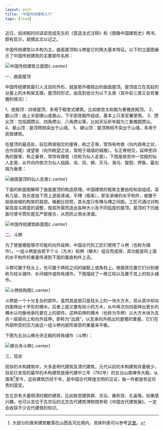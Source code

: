 ```yaml
---
layout: post
title: '中国传统建筑入门'
tags: [read]
---
```


近日，拾闲暇时间读梁思成先生的《营造法式注释》和《图像中国建筑史》两书，颇有启示，故撰此文以记之。

中国传统建筑以木构为主，曲面屋顶和斗栱是它的两大基本特征。以下的立面图展示了中国传统建筑的主要部件名称：

![中国传统建筑立面图]({{*site*.img_url}}/2019-architecture-front.png){:.center}


一、曲面屋顶

中国传统建筑最引人注目的外形，就是那外檐挑出的曲面屋顶。屋顶由立在高起的台基上的木构架支撑。屋顶的形式，由高到低分为以下五类（其中前三类又会有重檐的情况）：

1、庑殿顶：四坡屋顶，多用于殿堂式建筑。比如故宫太和殿为重檐庑殿顶。
2、歇山顶：由上半部硬山或悬山，下半部庑殿所组成，基本上只准官署使用。
3、攒尖顶：包括圆攒尖、四角攒尖、八角攒尖等。比如天坛祈年殿为三重檐圆攒尖。
4、悬山顶：屋顶两侧突出于山墙。
5、硬山顶：屋顶两侧不突出于山墙，多用于民居建筑。

在屋顶的最高处，前后两坡相交的屋脊，称之正脊，常饰有吻兽（向内吞脊之状，也作鸱尾）或望兽（向外眺望之状，常用于城墙的城楼）。与正脊相交，延伸至四角的屋脊，称之垂脊，常饰有蹲兽（也称为仙人走兽）。下图是故宫中一宫殿的仙人走兽，从外向内依次为仙人指路、龙、凤、狮、天马、海马、狻猊、押鱼，最右端为垂兽：

![曲面屋顶的仙人走兽]({{*site*.img_url}}/2019-architecture-dunshou.jpg){:.center}

下面的断面图解释了曲面屋顶的构造原理。中国建筑的框架主要由柱和梁组成，梁有几层，其长度由下而上逐层递减。平槫（檩条），即支承椽的水平构件，被置于层层收缩的构架的肩部。椽都比较短，其长度只有槫与槫之间距。工匠可通过对构架高度与跨度的调整，按其所需而造出各种大小及不同弧度的屋顶。屋顶的下凹曲面可使半筒形屋瓦严密接合，从而防止雨水渗漏。

![中国传统建筑断面图]({{*site*.img_url}}/2019-architecture-side.png){:.center}


二、斗栱

为了使屋檐能够尽可能的向外延伸，中国古代的工匠们使用了斗栱（也称为铺作）。一组斗栱是由若干个斗（方木）和栱（横木）组合而成得，其功能是将上面的水平构件的重量传递到下面的垂直构件上去。

斗栱可置于柱头上，也可置于两柱之间的阑额上或角柱上。根据其位置它们分别被称为柱头铺作、补间铺作或转角铺作。下图描绘了一根立柱以及置于其上的柱头铺作。

![斗栱结构图]({{*site*.img_url}}/2019-architecture-dougong.png){:.center}

斗栱是一个十分复杂的部件。虽然其底部只是柱头上的一块大方木，但从其中却向四面伸出十字形的横木。后者上面又置有较小的方木，从中再次向四面伸出更长的横木以均衡地承托更在上的部件。这种前伸的横木（也称为华栱）以大方木块为支点一层层向上和向外延伸，即称为“出跳”，以支承向外挑出的屋檐的重量。它们在外部所受的压力由这一组斗栱内部所承受的重量来平衡。

下图为五台山佛光寺正殿的转角铺作（斗栱）：

![佛光寺斗栱]({{*site*.img_url}}/2019-architecture-foguangsi.jpg){:.center}


三、现状

现存的木构建筑中，大多是明代建筑及清代建筑，元代以前的木构建筑存量极少，目前已发现的最早的木构建筑是唐代建中三年（782年）的五台山南禅寺大殿。从唐宋[^1]至今，这些建筑历经千年，是中国古代辉煌文明的见证，每一件都是弥足珍贵的国宝。

在北京有大量明清时期的建筑，比如故宫建筑群、天坛、雍和宫、孔庙等。如果感兴趣，也可以去位于先农坛的北京古代建筑博物馆参观《中国古代建筑展》，一定会收获不少古代建筑的知识。


[^1]: 大部分的唐宋建筑散落在山西及河北境内，具体列表可以参考[这里](https://zh.wikipedia.org/wiki/中国木构建筑列表_(唐-宋))。